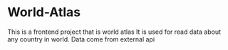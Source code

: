 # World-Atlas

This is a frontend project that is world atlas
It is used for read data about any country in world.
Data come from external api
